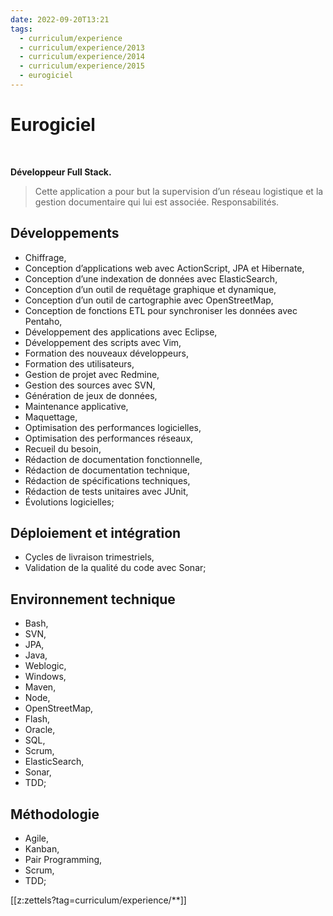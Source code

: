 ```yaml
---
date: 2022-09-20T13:21
tags:
  - curriculum/experience
  - curriculum/experience/2013
  - curriculum/experience/2014
  - curriculum/experience/2015
  - eurogiciel 
---
```


# Eurogiciel

$~$

**Développeur Full Stack.**

> Cette application a pour but la supervision d’un réseau logistique et la
> gestion documentaire qui lui est associée. Responsabilités.

## Développements

-   Chiffrage,
-   Conception d’applications web avec ActionScript, JPA et Hibernate,
-   Conception d’une indexation de données avec ElasticSearch,
-   Conception d’un outil de requêtage graphique et dynamique,
-   Conception d’un outil de cartographie avec OpenStreetMap,
-   Conception de fonctions ETL pour synchroniser les données avec
    Pentaho,
-   Développement des applications avec Eclipse,
-   Développement des scripts avec Vim,
-   Formation des nouveaux développeurs,
-   Formation des utilisateurs,
-   Gestion de projet avec Redmine,
-   Gestion des sources avec SVN,
-   Génération de jeux de données,
-   Maintenance applicative,
-   Maquettage,
-   Optimisation des performances logicielles,
-   Optimisation des performances réseaux,
-   Recueil du besoin,
-   Rédaction de documentation fonctionnelle,
-   Rédaction de documentation technique,
-   Rédaction de spécifications techniques,
-   Rédaction de tests unitaires avec JUnit,
-   Évolutions logicielles;

## Déploiement et intégration

-   Cycles de livraison trimestriels,
-   Validation de la qualité du code avec Sonar;

## Environnement technique

-   Bash,
-   SVN,
-   JPA,
-   Java,
-   Weblogic,
-   Windows,
-   Maven,
-   Node,
-   OpenStreetMap,
-   Flash,
-   Oracle,
-   SQL,
-   Scrum,
-   ElasticSearch,
-   Sonar,
-   TDD;

## Méthodologie

-   Agile,
-   Kanban,
-   Pair Programming,
-   Scrum,
-   TDD;



[[z:zettels?tag=curriculum/experience/**]]
